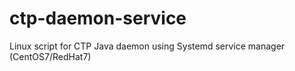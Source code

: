 # ctp-daemon-service
Linux script for CTP Java daemon using Systemd service manager (CentOS7/RedHat7)
